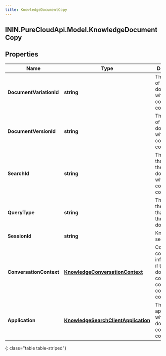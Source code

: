 ```yaml
---
title: KnowledgeDocumentCopy
---
```

## ININ.PureCloudApi.Model.KnowledgeDocumentCopy

## Properties

|Name | Type | Description | Notes|
|------------ | ------------- | ------------- | -------------|
| **DocumentVariationId** | **string** | The variation of the document whose content was copied. | |
| **DocumentVersionId** | **string** | The version of the document whose content was copied. | |
| **SearchId** | **string** | The search that surfaced the document whose content was copied. | [optional] |
| **QueryType** | **string** | The type of the query that surfaced the document. | [optional] |
| **SessionId** | **string** | Knowledge session ID. | [optional] |
| **ConversationContext** | [**KnowledgeConversationContext**](KnowledgeConversationContext.html) | Conversation context information, if the document content is copied in the context of a conversation. | [optional] |
| **Application** | [**KnowledgeSearchClientApplication**](KnowledgeSearchClientApplication.html) | The client application in which the document content was copied. | |
{: class="table table-striped"}



